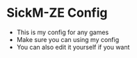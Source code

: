 # SickM-ZE Config
- This is my config for any games
- Make sure you can using my config
- You can also edit it yourself if you want
